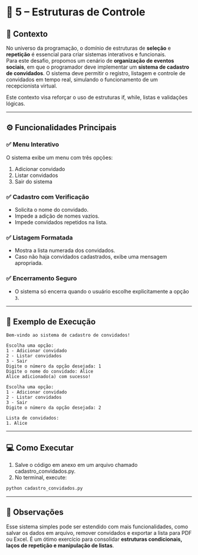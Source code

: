 
# 📝 5 – Estruturas de Controle

## 🎯 Contexto 

No universo da programação, o domínio de estruturas de **seleção** e **repetição** é essencial para criar sistemas interativos e funcionais.  
Para este desafio, propomos um cenário de **organização de eventos sociais**, em que o programador deve implementar um **sistema de cadastro de convidados**. O sistema deve permitir o registro, listagem e controle de convidados em tempo real, simulando o funcionamento de um recepcionista virtual.

Este contexto visa reforçar o uso de estruturas if, while, listas e validações lógicas.

---

## ⚙️ Funcionalidades Principais

### ✅ Menu Interativo

O sistema exibe um menu com três opções:
1. Adicionar convidado
2. Listar convidados
3. Sair do sistema

### ✅ Cadastro com Verificação

- Solicita o nome do convidado.
- Impede a adição de nomes vazios.
- Impede convidados repetidos na lista.

### ✅ Listagem Formatada

- Mostra a lista numerada dos convidados.
- Caso não haja convidados cadastrados, exibe uma mensagem apropriada.

### ✅ Encerramento Seguro

- O sistema só encerra quando o usuário escolhe explicitamente a opção `3`.

---

## 🧪 Exemplo de Execução

```plaintext
Bem-vindo ao sistema de cadastro de convidados!

Escolha uma opção:
1 - Adicionar convidado
2 - Listar convidados
3 - Sair
Digite o número da opção desejada: 1
Digite o nome do convidado: Alice
Alice adicionado(a) com sucesso!

Escolha uma opção:
1 - Adicionar convidado
2 - Listar convidados
3 - Sair
Digite o número da opção desejada: 2

Lista de convidados:
1. Alice
```

---

## 💻 Como Executar

1. Salve o código em anexo em um arquivo chamado cadastro_convidados.py.
3. No terminal, execute:

```bash
python cadastro_convidados.py
```

---

## 📌 Observações

Esse sistema simples pode ser estendido com mais funcionalidades, como salvar os dados em arquivo, remover convidados e exportar a lista para PDF ou Excel. É um ótimo exercício para consolidar **estruturas condicionais, laços de repetição e manipulação de listas**.

